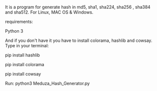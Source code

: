 It is a program for generate hash in md5, sha1, sha224, sha256 , sha384 and sha512. For Linux, MAC OS & Windows.

requirements:

Python 3

And if you don't have it you have to install colorama, hashlib and cowsay. Type in your terminal:

pip install hashlib

pip install colorama

pip install cowsay

Run: python3 Meduza_Hash_Generator.py
